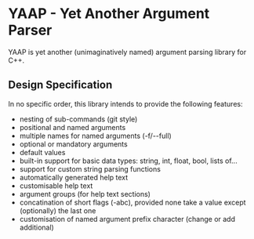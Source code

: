 # YAAP - Yet Another Argument Parser
YAAP is yet another (unimaginatively named)
argument parsing library for C++.

## Design Specification
In no specific order,
this library intends to
provide the following features:

- nesting of sub-commands (git style)
- positional and named arguments
- multiple names for named arguments (-f/--full)
- optional or mandatory arguments
- default values
- built-in support for basic data types: string, int, float, bool, lists of...
- support for custom string parsing functions
- automatically generated help text
- customisable help text
- argument groups (for help text sections)
- concatination of short flags (-abc),
  provided none take a value
  except (optionally) the last one
- customisation of named argument prefix character
  (change or add additional)
